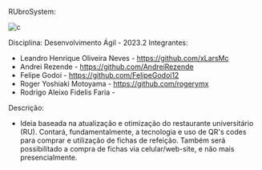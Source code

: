 RUbroSystem:

![c](https://github.com/xLarsMc/RUbroSystem-RUbS-2023.2/assets/110359031/2eaeb331-58e9-4e69-846e-f8fc07e54051)

Disciplina: Desenvolvimento Ágil - 2023.2
Integrantes:
- Leandro Henrique Oliveira Neves - https://github.com/xLarsMc
- Andrei Rezende - https://github.com/AndreiRezende
- Felipe Godoi - https://github.com/FelipeGodoi12
- Roger Yoshiaki Motoyama - https://github.com/rogerymx
- Rodrigo Aleixo Fidelis Faria - 

Descrição:
- Ideia baseada na atualização e otimização do restaurante universitário (RU). Contará, fundamentalmente, a tecnologia e uso de QR's codes para comprar e utilização de fichas de refeição. Também será possibilitado a compra de fichas via celular/web-site, e não mais presencialmente.

